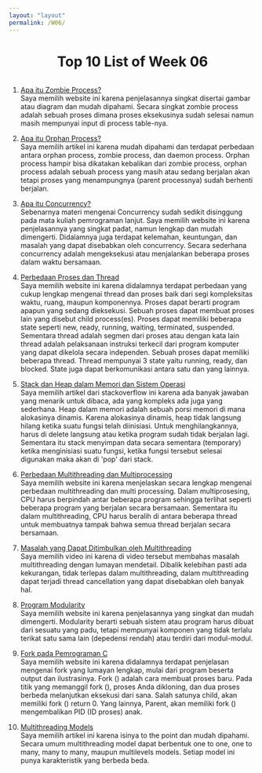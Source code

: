 ```yaml
---
layout: "layout"
permalink: /W06/
---
```


<h1 style = "text-align: center; margin-bottom:2rem"> Top 10 List of Week 06 </h1>

1. [Apa itu Zombie Process?](https://www.tutorialspoint.com/what-is-zombie-process-in-linux)<br>
Saya memilih website ini karena penjelasannya singkat disertai gambar atau diagram dan mudah dipahami.
Secara singkat zombie process adalah sebuah proses dimana proses eksekusinya sudah selesai namun masih mempunyai input di process table-nya.

2. [Apa itu Orphan Process?](https://www.gmarik.info/blog/2012/orphan-vs-zombie-vs-daemon-processes/)<br>
Saya memilih artikel ini karena mudah dipahami dan terdapat perbedaan antara orphan process, zombie process, dan daemon process.
Orphan process hampir bisa dikatakan kebalikan dari zombie process, orphan process adalah sebuah process yang masih atau sedang berjalan akan tetapi proses yang menampungnya (parent processnya) sudah berhenti berjalan.

3. [Apa itu Concurrency?](https://www.geeksforgeeks.org/concurrency-in-operating-system/)<br>
Sebenarnya materi mengenai Concurrency sudah sedikit disinggung pada mata kuliah pemrograman lanjut.
Saya memilih website ini karena penjelasannya yang singkat padat, namun lengkap dan mudah dimengerti.
Didalamnya juga terdapat kelemahan, keuntungan, dan masalah yang dapat disebabkan oleh concurrency.
Secara sederhana concurrency adalah mengeksekusi atau menjalankan beberapa proses dalam waktu bersamaan.

4. [Perbedaan Proses dan Thread](https://www.geeksforgeeks.org/difference-between-process-and-thread/)<br>
Saya memilih website ini karena didalamnya terdapat perbedaan yang cukup lengkap mengenai thread dan proses baik dari segi kompleksitas waktu, ruang, maupun komponennya.
Proses dapat berarti program apapun yang sedang dieksekusi. Sebuah proses dapat membuat proses lain yang disebut child process(es). Proses dapat memiliki beberapa state seperti new, ready, running, waiting, terminated, suspended. 
Sementara thread adalah segmen dari proses atau dengan kata lain  thread adalah pelaksanaan instruksi terkecil dari program komputer yang dapat dikelola secara independen. Sebuah proses dapat memiliki beberapa thread. Thread mempunyai 3 state yaitu running, ready, dan blocked.
State juga dapat berkomunikasi antara satu dan yang lainnya.

5. [Stack dan Heap dalam Memori dan Sistem Operasi](https://stackoverflow.com/questions/79923/what-and-where-are-the-stack-and-heap)<br>
Saya memilih artikel dari stackoverflow ini karena ada banyak jawaban yang menarik untuk dibaca, ada yang kompleks ada juga yang sederhana.
Heap dalam memori adalah sebuah porsi memori di mana alokasinya dinamis. Karena alokasinya dinamis, heap tidak langsung hilang ketika suatu fungsi telah diinisiasi. Untuk menghilangkannya, harus di delete langsung atau ketika program sudah tidak berjalan lagi.
Sementara itu stack menyimpan data secara sementara (temporary) ketika menginisiasi suatu fungsi, ketika fungsi tersebut selesai digunakan maka akan di 'pop' dari stack.

6. [Perbedaan Multithreading dan Multiprocessing](https://www.guru99.com/difference-between-multiprocessing-and-multithreading.html)<br>
Saya memilih website ini karena menjelaskan secara lengkap mengenai perbedaan multithreading dan multi processing.
Dalam multiprosesing, CPU harus berpindah antar beberapa program sehingga terlihat seperti beberapa program yang berjalan secara bersamaan.
Sementara itu dalam multithreading, CPU harus beralih di antara beberapa thread untuk membuatnya tampak bahwa semua thread berjalan secara bersamaan.

7. [Masalah yang Dapat Ditimbulkan oleh Multithreading](https://www.youtube.com/watch?v=wNns0kIDC68&ab_channel=NesoAcademy)<br>
Saya memilih video ini karena di video tersebut membahas masalah multithreading dengan lumayan mendetail.
Dibalik kelebihan pasti ada kekurangan, tidak terlepas dalam multithreading, dalam multithreading dapat terjadi thread cancellation yang dapat disebabkan oleh banyak hal.

8. [Program Modularity](https://www.geeksforgeeks.org/modularity-and-its-properties/)<br>
Saya memilih website ini karena penjelasannya yang singkat dan mudah dimengerti. 
Modularity berarti sebuah sistem atau program harus dibuat dari sesuatu yang padu, tetapi mempunyai komponen yang tidak terlalu terikat satu sama lain (depedensi rendah) atau terdiri dari modul-modul.

9. [Fork pada Pemrograman C](https://www.geeksforgeeks.org/fork-system-call/)<br>
Saya memilih website ini karena didalamnya terdapat penjelasan mengenai fork yang lumayan lengkap, mulai dari program beserta output dan ilustrasinya.
Fork () adalah cara membuat proses baru. Pada titik yang memanggil fork (), proses Anda dikloning, dan dua proses berbeda melanjutkan eksekusi dari sana. 
Salah satunya child, akan memiliki fork () return 0. Yang lainnya, Parent, akan memiliki fork () mengembalikan PID (ID proses) anak.

10. [Multithreading Models](https://www.tutorialspoint.com/multi-threading-models)<br>
Saya memilih artikel ini karena isinya to the point dan mudah dipahami. Secara umum multithreading model dapat berbentuk one to one, one to many, many to many, maupun multilevels models. Setiap model ini punya karakteristik yang berbeda beda.

